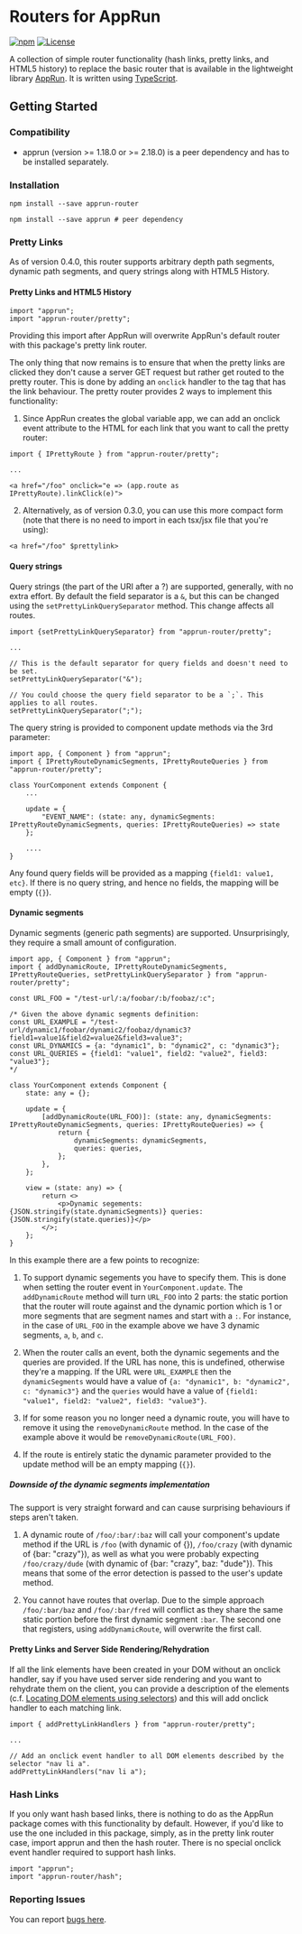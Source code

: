 # Routers for AppRun
[![npm](https://img.shields.io/npm/v/apprun-router.svg)](https://www.npmjs.com/package/apprun-router)
[![License](https://img.shields.io/:license-mit-blue.svg)](LICENSE)

A collection of simple router functionality (hash links, pretty links, and HTML5 history) to replace the basic router that is available in the lightweight library [AppRun](https://github.com/yysun/apprun). It is written using [TypeScript](https://www.typescriptlang.org/).

## Getting Started

### Compatibility

* apprun (version >= 1.18.0 or >= 2.18.0) is a peer dependency and has to be installed separately.

### Installation
```
npm install --save apprun-router

npm install --save apprun # peer dependency
```
### Pretty Links

As of version 0.4.0, this router supports arbitrary depth path segments, dynamic path segments, and query strings along with HTML5 History.

#### Pretty Links and HTML5 History

```
import "apprun";
import "apprun-router/pretty";
```

Providing this import after AppRun will overwrite AppRun's default router with this package's pretty link router. 

The only thing that now remains is to ensure that when the pretty links are clicked they don't cause a server GET request but rather get routed to the pretty router. This is done by adding an `onclick` handler to the tag that has the link behaviour. The pretty router provides 2 ways to implement this functionality:

1. Since AppRun creates the global variable app, we can add an onclick event attribute to the HTML for each link that you want to call the pretty router:
```
import { IPrettyRoute } from "apprun-router/pretty";

...

<a href="/foo" onclick="e => (app.route as IPrettyRoute).linkClick(e)">
```

2. Alternatively, as of version 0.3.0, you can use this more compact form (note that there is no need to import in each tsx/jsx file that you're using):
```
<a href="/foo" $prettylink>
```

#### Query strings

Query strings (the part of the URI after a ?) are supported, generally, with no extra effort. By default the field separator is a `&`, but this can be changed using the `setPrettyLinkQuerySeparator` method. This change affects all routes.

```
import {setPrettyLinkQuerySeparator} from "apprun-router/pretty";

...

// This is the default separator for query fields and doesn't need to be set.
setPrettyLinkQuerySeparator("&");

// You could choose the query field separator to be a `;`. This applies to all routes.
setPrettyLinkQuerySeparator(";");
```

The query string is provided to component update methods via the 3rd parameter:
```
import app, { Component } from "apprun";
import { IPrettyRouteDynamicSegments, IPrettyRouteQueries } from "apprun-router/pretty";

class YourComponent extends Component {
    ...

    update = {
        "EVENT_NAME": (state: any, dynamicSegments: IPrettyRouteDynamicSegments, queries: IPrettyRouteQueries) => state
    };

    ....
}
```

Any found query fields will be provided as a mapping `{field1: value1, etc}`. If there is no query string, and hence no fields, the mapping will be empty (`{}`).

#### Dynamic segments

Dynamic segments (generic path segments) are supported. Unsurprisingly, they require a small amount of configuration.

```
import app, { Component } from "apprun";
import { addDynamicRoute, IPrettyRouteDynamicSegments, IPrettyRouteQueries, setPrettyLinkQuerySeparator } from "apprun-router/pretty";

const URL_FOO = "/test-url/:a/foobar/:b/foobaz/:c";

/* Given the above dynamic segments definition: 
const URL_EXAMPLE = "/test-url/dynamic1/foobar/dynamic2/foobaz/dynamic3?field1=value1&field2=value2&field3=value3";
const URL_DYNAMICS = {a: "dynamic1", b: "dynamic2", c: "dynamic3"};
const URL_QUERIES = {field1: "value1", field2: "value2", field3: "value3"};
*/

class YourComponent extends Component {
    state: any = {};

    update = {
        [addDynamicRoute(URL_FOO)]: (state: any, dynamicSegments: IPrettyRouteDynamicSegments, queries: IPrettyRouteQueries) => {
            return {
                dynamicSegments: dynamicSegments,
                queries: queries,
            };
        },
    };

    view = (state: any) => {
        return <>
            <p>Dynamic segements: {JSON.stringify(state.dynamicSegments)} queries: {JSON.stringify(state.queries)}</p>
        </>;
    };
}
```

In this example there are a few points to recognize:
1. To support dynamic segements you have to specify them. This is done when setting the router event in `YourComponent.update`. The `addDynamicRoute` method will turn `URL_FOO` into 2 parts: the static portion that the router will route against and the dynamic portion which is 1 or more segments that are segment names and start with a `:`. For instance, in the case of `URL_FOO` in the example above we have 3 dynamic segments, `a`, `b`, and `c`.

2. When the router calls an event, both the dynamic segements and the queries are provided. If the URL has none, this is undefined, otherwise they're a mapping. If the URL were `URL_EXAMPLE` then the `dynamicSegments` would have a value of `{a: "dynamic1", b: "dynamic2", c: "dynamic3"}` and the `queries` would have a value of `{field1: "value1", field2: "value2", field3: "value3"}`.

3. If for some reason you no longer need a dynamic route, you will have to remove it using the `removeDynamicRoute` method. In the case of the example above it would be `removeDynamicRoute(URL_FOO)`.

4. If the route is entirely static the dynamic parameter provided to the update method will be an empty mapping (`{}`).


##### Downside of the dynamic segments implementation

The support is very straight forward and can cause surprising behaviours if steps aren't taken.

1. A dynamic route of `/foo/:bar/:baz` will call your component's update method if the URL is `/foo` (with dynamic of {}), `/foo/crazy` (with dynamic of {bar: "crazy"}), as well as what you were probably expecting `/foo/crazy/dude` (with dynamic of {bar: "crazy", baz: "dude"}). This means that some of the error detection is passed to the user's update method.

2. You cannot have routes that overlap. Due to the simple approach `/foo/:bar/baz` and `/foo/:bar/fred` will conflict as they share the same static portion before the first dynamic segment `:bar`. The second one that registers, using `addDynamicRoute`, will overwrite the first call.

#### Pretty Links and Server Side Rendering/Rehydration

If all the link elements have been created in your DOM without an onclick handler, say if you have used server side rendering and you want to rehydrate them on the client, you can provide a description of the elements (c.f. [Locating DOM elements using selectors](https://developer.mozilla.org/en-US/docs/Web/API/Document_object_model/Locating_DOM_elements_using_selectors)) and this will add onclick handler to each matching link.
```
import { addPrettyLinkHandlers } from "apprun-router/pretty";

...

// Add an onclick event handler to all DOM elements described by the selector "nav li a".
addPrettyLinkHandlers("nav li a");
```

### Hash Links

If you only want hash based links, there is nothing to do as the AppRun package comes with this functionality by default. However, if you'd like to use the one included in this package, simply, as in the pretty link router case, import apprun and then the hash router. There is no special onclick event handler required to support hash links.
```
import "apprun";
import "apprun-router/hash";
```

### Reporting Issues

You can report [bugs here](https://github.com/phBalance/apprun-router/issues).